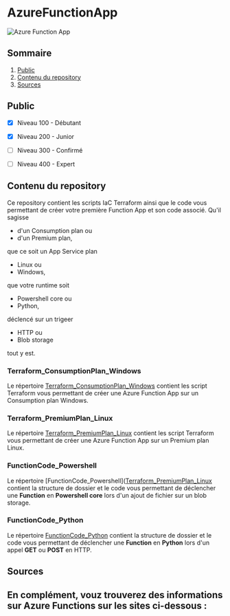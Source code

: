 # AzureFunctionApp

![Azure Function App](https://cdn-dynmedia-1.microsoft.com/is/image/microsoftcorp/functions-1?resMode=sharp2&op_usm=1.5,0.65,15,0&wid=2880&qlt=100&fit=constrain)

## Sommaire
1. [Public](https://github.com/Ludovic44/AzureFunctionApp/tree/main#public)
1. [Contenu du repository](https://github.com/Ludovic44/AzureFunctionApp/tree/main#contenu-du-repository)
1. [Sources](https://github.com/Ludovic44/AzureFunctionApp/tree/main#sources)


## Public

- [x] Niveau 100 - Débutant
- [x] Niveau 200 - Junior
- [ ] Niveau 300 - Confirmé
- [ ] Niveau 400 - Expert


## Contenu du repository

Ce repository contient les scripts IaC Terraform ainsi que le code vous permettant de créer votre première Function App et son code associé.
Qu'il sagisse
- d'un Consumption plan ou
- d'un Premium plan,
 
que ce soit un App Service plan
- Linux ou
- Windows,

que votre runtime soit
- Powershell core ou 
- Python,

déclencé sur un trigeer
- HTTP ou
- Blob storage

tout y est.


### Terraform_ConsumptionPlan_Windows
Le répertoire [Terraform_ConsumptionPlan_Windows](https://github.com/Ludovic44/AzureFunctionApp/tree/main/Terraform_ConsumptionPlan_Windows) contient les script Terraform vous permettant de créer une Azure Function App sur un Consumption plan Windows.


### Terraform_PremiumPlan_Linux
Le répertoire [Terraform_PremiumPlan_Linux](https://github.com/Ludovic44/AzureFunctionApp/tree/main/Terraform_PremiumPlan_Linux) contient les script Terraform vous permettant de créer une Azure Function App sur un Premium plan Linux.


### FunctionCode_Powershell
Le répertoire [FunctionCode_Powershell]([Terraform_PremiumPlan_Linux](https://github.com/Ludovic44/AzureFunctionApp/tree/main/FunctionCode_Powershell) contient la structure de dossier et le code vous permettant de déclencher une **Function** en **Powershell core** lors d'un ajout de fichier sur un blob storage.


### FunctionCode_Python
Le répertoire [FunctionCode_Python](https://github.com/Ludovic44/AzureFunctionApp/tree/main/FunctionCode_Python)  contient la structure de dossier et le code vous permettant de déclencher une **Function** en **Python** lors d'un appel **GET** ou **POST** en HTTP.



## Sources
En complément, vouz trouverez des informations sur Azure Functions sur les sites ci-dessous :
-